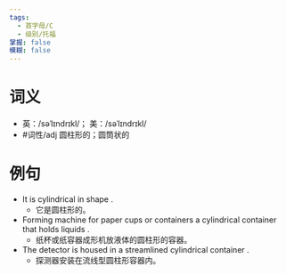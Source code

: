 ```yaml
---
tags:
  - 首字母/C
  - 级别/托福
掌握: false
模糊: false
---
```

# 词义
- 英：/səˈlɪndrɪkl/； 美：/səˈlɪndrɪkl/
- #词性/adj  圆柱形的；圆筒状的
# 例句
- It is cylindrical in shape .
	- 它是圆柱形的。
- Forming machine for paper cups or containers a cylindrical container that holds liquids .
	- 纸杯或纸容器成形机放液体的圆柱形的容器。
- The detector is housed in a streamlined cylindrical container .
	- 探测器安装在流线型圆柱形容器内。
